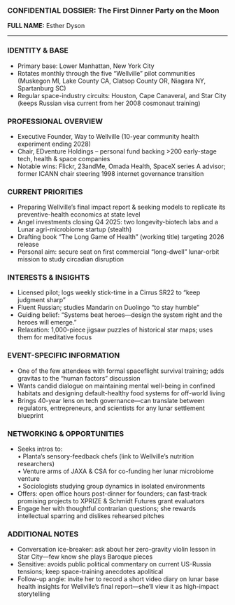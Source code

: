 ### CONFIDENTIAL DOSSIER: The First Dinner Party on the Moon

**FULL NAME:** Esther Dyson

---
### IDENTITY & BASE
- Primary base: Lower Manhattan, New York City  
- Rotates monthly through the five “Wellville” pilot communities (Muskegon MI, Lake County CA, Clatsop County OR, Niagara NY, Spartanburg SC)  
- Regular space-industry circuits: Houston, Cape Canaveral, and Star City (keeps Russian visa current from her 2008 cosmonaut training)

### PROFESSIONAL OVERVIEW
- Executive Founder, Way to Wellville (10-year community health experiment ending 2028)  
- Chair, EDventure Holdings – personal fund backing >200 early-stage tech, health & space companies  
- Notable wins: Flickr, 23andMe, Omada Health, SpaceX series A advisor; former ICANN chair steering 1998 internet governance transition

### CURRENT PRIORITIES
- Preparing Wellville’s final impact report & seeking models to replicate its preventive-health economics at state level  
- Angel investments closing Q4 2025: two longevity-biotech labs and a Lunar agri-microbiome startup (stealth)  
- Drafting book “The Long Game of Health” (working title) targeting 2026 release  
- Personal aim: secure seat on first commercial “long-dwell” lunar-orbit mission to study circadian disruption

### INTERESTS & INSIGHTS
- Licensed pilot; logs weekly stick-time in a Cirrus SR22 to “keep judgment sharp”  
- Fluent Russian; studies Mandarin on Duolingo “to stay humble”  
- Guiding belief: “Systems beat heroes—design the system right and the heroes will emerge.”  
- Relaxation: 1,000-piece jigsaw puzzles of historical star maps; uses them for meditative focus

### EVENT-SPECIFIC INFORMATION
- One of the few attendees with formal spaceflight survival training; adds gravitas to the “human factors” discussion  
- Wants candid dialogue on maintaining mental well-being in confined habitats and designing default-healthy food systems for off-world living  
- Brings 40-year lens on tech governance—can translate between regulators, entrepreneurs, and scientists for any lunar settlement blueprint

### NETWORKING & OPPORTUNITIES
- Seeks intros to:  
  • Planta’s sensory-feedback chefs (link to Wellville’s nutrition researchers)  
  • Venture arms of JAXA & CSA for co-funding her lunar microbiome venture  
  • Sociologists studying group dynamics in isolated environments  
- Offers: open office hours post-dinner for founders; can fast-track promising projects to XPRIZE & Schmidt Futures grant evaluators  
- Engage her with thoughtful contrarian questions; she rewards intellectual sparring and dislikes rehearsed pitches

### ADDITIONAL NOTES
- Conversation ice-breaker: ask about her zero-gravity violin lesson in Star City—few know she plays Baroque pieces  
- Sensitive: avoids public political commentary on current US-Russia tensions; keep space-training anecdotes apolitical  
- Follow-up angle: invite her to record a short video diary on lunar base health insights for Wellville’s final report—she’ll view it as high-impact storytelling